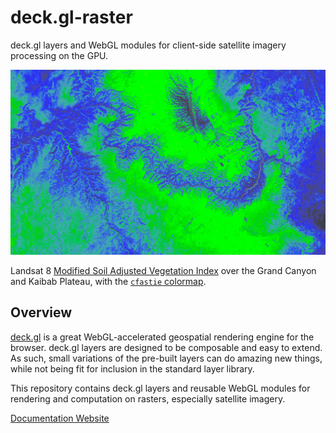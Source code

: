# deck.gl-raster

deck.gl layers and WebGL modules for client-side satellite imagery processing on the GPU.

[![](assets/images/msavi_grca_cfastie.jpg)][docs_website]

Landsat 8 [Modified Soil Adjusted Vegetation Index][msavi] over the Grand Canyon and Kaibab Plateau, with the [`cfastie` colormap][cfastie].

[msavi]: https://www.usgs.gov/land-resources/nli/landsat/landsat-modified-soil-adjusted-vegetation-index
[cfastie]: /colormaps

## Overview

[deck.gl](https://deck.gl) is a great WebGL-accelerated geospatial rendering
engine for the browser. deck.gl layers are designed to be composable and easy to
extend. As such, small variations of the pre-built layers can do amazing new
things, while not being fit for inclusion in the standard layer library.

This repository contains deck.gl layers and reusable WebGL modules for rendering
and computation on rasters, especially satellite imagery.

[Documentation Website][docs_website]

[docs_website]: https://kylebarron.dev/deck.gl-raster

